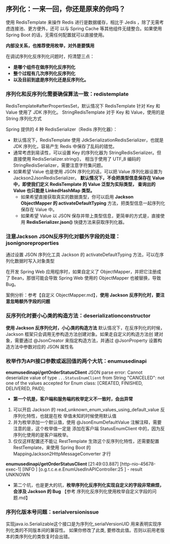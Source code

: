 ## 序列化：一来一回，你还是原来的你吗？
使用 RedisTemplate 来操作 Redis 进行是数据缓存，相比于 Jedis ，除了无需考虑连接池、更方便外，还可
以与 Spring Cache 等其他组件无缝整合。如果使用 Spring Boot 的话，无需任何配置就可以直接使用。

**内部没关系，也推荐使用枚举，对外是要慎用**

在调试序列化反序列化问题时，捋清楚三点：
- **是哪个组件在做序列化反序列化**
- **整个过程有几次序列化反序列化**
- **以及目前到底是序列化还是反序列化。**

### 序列化和反序列化需要确保算法一致：redistemplate
RedisTemplate#afterPropertiesSet，默认情况下 RedisTemplate 针对 Key 和 Value 使用了 JDK 序列化。
StringRedisTemplate 对于 Key 和 Value，使用的是 String 序列化方式

Spring 提供的 4 种 RedisSerializer（Redis 序列化器）：
- 默认情况下，RedisTemplate 使用 JdkSerializationRedisSerializer，也就是 JDK 序列化，容易产生 Redis
 中保存了乱码的错觉。
 - 通常考虑到易读性，可以设置 Key 的序列化器为 StringRedisSerializer。但直接使用 RedisSerializer.string()，
 相当于使用了 UTF_8 编码的 StringRedisSerializer，需要注意字符集问题。
 - 如果希望 Value 也是使用 JSON 序列化的话，可以把 Value 序列化器设置为 Jackson2JsonRedisSerializer。
 **默认情况下，不会把类型信息保存在 Value 中，即使我们定义 RedisTemplate 的 Value 泛型为实际类型，
 查询出的 Value 也只能是 LinkedHashMap 类型。** 
    - 如果希望直接获取真实的数据类型，你可以启用 **Jackson ObjectMapper 的 activateDefaultTyping** 
    方法，把类型信息一起序列化保存在 Value 中。
    - 如果希望 Value 以 JSON 保存并带上类型信息，更简单的方式是，直接使用 **RedisSerializer.json()** 
    快捷方法来获取序列化器。

### 注意Jackson JSON反序列化对额外字段的处理：jsonignoreproperties
通过设置 JSON 序列化工具 Jackson 的 activateDefaultTyping 方法，可以在序列化数据时写入对象类型

在开发 Spring Web 应用程序时，如果自定义了 ObjectMapper，并把它注册成了 Bean，那很可能会导致 
Spring Web 使用的 ObjectMapper 也被替换，导致 Bug。

案例分析：参考【自定义 ObjectMapper.md】，**使用 Jackson 反序列化时，要注意忽略额外字段的问题**

### 反序列化时要小心类的构造方法：deserializationconstructor
**使用 Jackson 反序列化时，小心类的构造方法**
默认情况下，在反序列化的时候，Jackson 框架只会调用无参构造方法创建对象。如果走自定义的构造方法创
建对象，需要通过 @JsonCreator 来指定构造方法，并通过 @JsonProperty 设置构造方法中参数对应的 
JSON 属性名

### 枚举作为API接口参数或返回值的两个大坑：enumusedinapi
**enumusedinapi/getOrderStatusClient**
JSON parse error: Cannot deserialize value of type `...StatusEnumClient` from String "CANCELED": not 
one of the values accepted for Enum class: [CREATED, FINISHED, DELIVERED, PAID];
- **第一个坑是，客户端和服务端的枚举定义不一致时，会出异常**
1. 可以开启 Jackson 的 read_unknown_enum_values_using_default_value 反序列化特性，也就是在枚
举值未知的时候使用默认值
2. 并为枚举添加一个默认值，使用 @JsonEnumDefaultValue 注解注释，需要注意的是，这个枚举值一定是
添加在客户端 StatusEnumClient 中的，因为反序列化使用的是客户端枚举。
3. 仅仅这样配置还不能让 RestTemplate 生效这个反序列化特性，还需要配置 RestTemplate，来使用 
Spring Boot 的 MappingJackson2HttpMessageConverter 才行
    
**enumusedinapi/getOrderStatusClient**
[21:49:03.887] [http-nio-45678-exec-1] [INFO ] [o.g.t.c.e.e.EnumUsedInAPIController:25  ] - result UNKNOWN

- 第二个坑，也是更大的坑，**枚举序列化反序列化实现自定义的字段非常麻烦，会涉及 Jackson 的 Bug**
【参考 序列化反序列化使用枚举自定义字段的问题.md】

### 序列化版本号问题：serialversionissue
实现java.io.Serializable这个接口是为序列化,serialVersionUID 用来表明实现序列化类的不同版本间的兼容性。
如果你修改了此类, 要修改此值。否则以前用老版本的类序列化的类恢复时会出错。